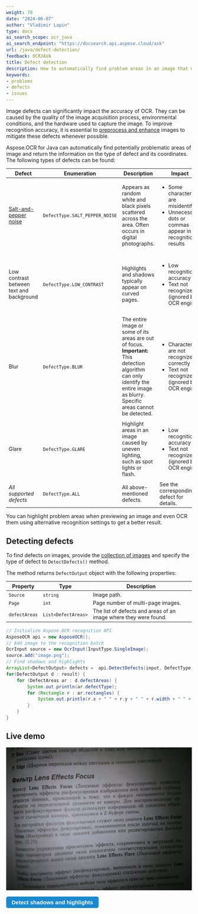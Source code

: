 ```yaml
---
weight: 70
date: "2024-06-07"
author: "Vladimir Lapin"
type: docs
ai_search_scope: ocr_java
ai_search_endpoint: "https://docsearch.api.aspose.cloud/ask"
url: /java/defect-detection/
feedback: OCRJAVA
title: Defect detection
description: How to automatically find problem areas in an image that may be recognized inaccurately.
keywords:
- problems
- defects
- issues
---
```


<style>
	button {
		cursor: pointer;
		margin-right: 20px;
		padding: 7px 15px;
		border: none;
		border-radius: 5px;
		background-color: #1a89d0;
		font-weight: 700;
		font-size: 15px;
		color: #ffffff;
	}

	button:hover {
		background-color: #3071a9;
	}

	button:focus {
		outline: none;
	}

	#sample {
		position: relative;
	}

	#sample > div {
		position: absolute;
		display: none;
		border: dashed 1px #de4444;
		background-color: rgba(222,68,68,0.2);
	}

	#area1 {
		top: 0px;
		left: 0px;
		width: 60px;
		height: 50px;
	}

	#area2 {
		top: 0px;
		left: 560px;
		width: 220px;
		height: 590px;
	}

	#area3 {
		top: 550px;
		left: 0px;
		width: 90px;
		height: 40px;
	}
</style>

Image defects can significantly impact the accuracy of OCR. They can be caused by the quality of the image acquisition process, environmental conditions, and the hardware used to capture the image. To improve recognition accuracy, it is essential to [preprocess and enhance](/ocr/java/image-processing/) images to mitigate these defects whenever possible.

Aspose.OCR for Java can automatically find potentially problematic areas of image and return the information on the type of defect and its coordinates. The following types of defects can be found:

Defect | Enumeration | Description | Impact | How to mitigate
------ | ----------- | ----------- | ------ | ---------------
[Salt-and-pepper noise](https://en.wikipedia.org/wiki/Salt-and-pepper_noise) | `DefectType.SALT_PEPPER_NOISE` | Appears as random white and black pixels scattered across the area. Often occurs in digital photographs. | <ul><li>Some characters are misidentified</li><li>Unnecessary dots or commas appear in recognition results</li></ul> | <ul><li>Apply [median filter](/ocr/java/median/)</li><li>Use [automatic noise removal](/ocr/java/denoise/)</li></ul>
Low contrast between text and background | `DefectType.LOW_CONTRAST` | Highlights and shadows typically appear on curved pages. | <ul><li>Low recognition accuracy</li><li>Text not recognized (ignored by OCR engine)</li></ul> | <ul><li>[Automatically adjust contrast](/ocr/java/contrast/)</li><li>[Convert to grayscale](/ocr/java/grayscale/)</li><li>[Binarize with high threshold](/ocr/java/binarization/#using-binarization-threshold)</li></ul>
Blur | `DefectType.BLUR` | The entire image or some of its areas are out of focus.<br />**Important:** This detection algorithm can only identify the entire image as blurry. Specific areas cannot be detected. | <ul><li>Characters are not recognized correctly</li><li>Text not recognized (ignored by OCR engine)</li></ul> | <ul><li>Use [automatic contrast correction](/ocr/java/contrast/)</li><li>[Convert image to grayscale](/ocr/java/grayscale/)</li></ul>
Glare | `DefectType.GLARE` | Highlight areas in an image caused by uneven lighting, such as spot lights or flash. | <ul><li>Low recognition accuracy</li><li>Text not recognized (ignored by OCR engine)</li></ul> | <ul><li>[Automatically adjust contrast](/ocr/java/contrast/)</li><li>[Convert to grayscale](/ocr/java/grayscale/)</li><li>[Binarize with high threshold](/ocr/java/binarization/#using-binarization-threshold)</li></ul>
_All supported defects_ | `DefectType.ALL` | All above-mentioned defects. | See the corresponding defect for details. | See the corresponding defect for details.

You can highlight problem areas when previewing an image and even OCR them using alternative recognition settings to get a better result.

## Detecting defects

To find defects on images, provide the [collection of images](/ocr/java/ocrinput/) and specify the type of defect to `DetectDefects()` method.

The method returns `DefectOutput` object with the following properties:

Property | Type | Description
-------- | ---- | -----------
`Source` | `string` | Image path.
`Page` | `int` | Page number of multi-page images.
`defectAreas` | `List<DefectAreas>` | The list of defects and areas of an image where they were found.

```java
// Initialize Aspose.OCR recognition API
AsposeOCR api = new AsposeOCR();
// Add image to the recognition batch
OcrInput source = new OcrInput(InputType.SingleImage);
source.add("image.png");
// Find shadows and highlights
ArrayList<DefectOutput> defects =  api.DetectDefects(input, DefectType.LOW_CONTRAST);
for(DefectOutput d : result) {
	for (DefectAreas ar : d.defectAreas) {
		System.out.println(ar.defectType);
		for (Rectangle r : ar.rectangles) {
			System.out.println(r.x + " " + r.y + " " + r.width + " " + r.height);
		}
	}
}
```

## Live demo

<div id="sample">
	<img src="demo.png" alt="Low-contrast image" />
	<div id="area1"></div>
	<div id="area2"></div>
	<div id="area3"></div>
</div>

<button onclick="extract(this)">Detect shadows and highlights</button>

<script>
	function extract(obj)
	{
		$("#sample > div").show(200);
		$("#results").show(200);
	}
</script>
